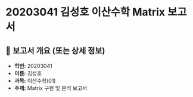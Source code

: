 # 20203041 김성호 이산수학 Matrix 보고서

## 📝 보고서 개요 (또는 상세 정보)

* **학번:** 20203041
* **이름:** 김성호
* **과목:** 이산수학(01)
* **주제:** Matrix 구현 및 분석 보고서
